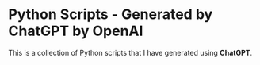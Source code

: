 # Python Scripts - Generated by ChatGPT by OpenAI

This is a collection of Python scripts that I have generated using **ChatGPT**.
